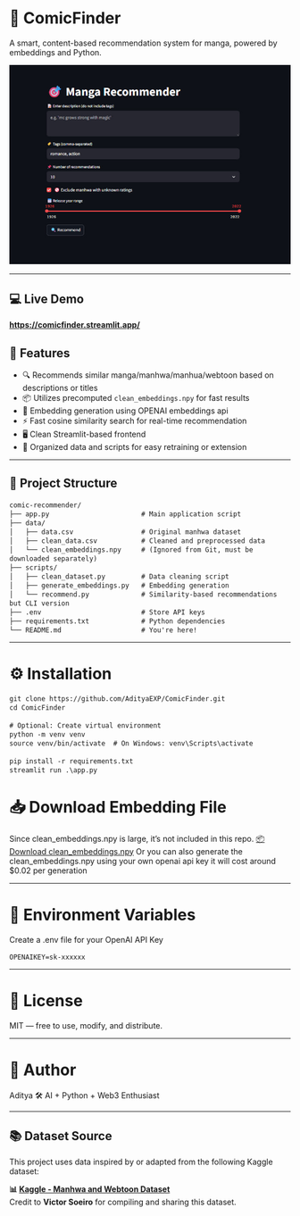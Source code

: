 # 🧠 ComicFinder

A smart, content-based recommendation system for manga, powered by embeddings and Python.


![ComicFinder Preview](asset/img.jpg)

---

## 💻 Live Demo 
**https://comicfinder.streamlit.app/**

## 🚀 Features

- 🔍 Recommends similar manga/manhwa/manhua/webtoon based on descriptions or titles
- 📦 Utilizes precomputed `clean_embeddings.npy` for fast results
- 🧠 Embedding generation using OPENAI embeddings api
- ⚡ Fast cosine similarity search for real-time recommendation
- 🖥️ Clean Streamlit-based frontend
- 📁 Organized data and scripts for easy retraining or extension

---

## 📁 Project Structure

```
comic-recommender/
├── app.py                       # Main application script
├── data/
│   ├── data.csv                 # Original manhwa dataset
│   ├── clean_data.csv           # Cleaned and preprocessed data
│   └── clean_embeddings.npy     # (Ignored from Git, must be downloaded separately)
├── scripts/
│   ├── clean_dataset.py         # Data cleaning script
│   ├── generate_embeddings.py   # Embedding generation
│   └── recommend.py             # Similarity-based recommendations but CLI version
├── .env                         # Store API keys 
├── requirements.txt             # Python dependencies
└── README.md                    # You're here!
```

---

# ⚙️ Installation
```
git clone https://github.com/AdityaEXP/ComicFinder.git
cd ComicFinder

# Optional: Create virtual environment
python -m venv venv
source venv/bin/activate  # On Windows: venv\Scripts\activate

pip install -r requirements.txt
streamlit run .\app.py
```

# 📥 Download Embedding File
Since clean_embeddings.npy is large, it’s not included in this repo.
[📦 Download clean_embeddings.npy](https://drive.google.com/file/d/1toZRablb8yCVhFrICdU1jQtmYh20mZ9P/view?usp=sharing)
Or you can also generate the clean_embeddings.npy using your own openai api key it will cost around $0.02 per generation

---

# 🔐 Environment Variables
Create a .env file for your OpenAI API Key
```
OPENAIKEY=sk-xxxxxx
```

---

# 📜 License
MIT — free to use, modify, and distribute.

---

# 🤝 Author
Aditya
🛠️ AI + Python + Web3 Enthusiast

---

## 📚 Dataset Source
This project uses data inspired by or adapted from the following Kaggle dataset:

**📊 [Kaggle - Manhwa and Webtoon Dataset](https://www.kaggle.com/datasets/victorsoeiro/manga-manhwa-and-manhua-dataset/data)**  
Credit to **Victor Soeiro** for compiling and sharing this dataset.
